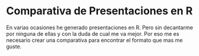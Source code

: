 # Comparativa de Presentaciones en R

En varias ocasiones he generado presentaciones en R.
Pero sin decantarme por ninguna de ellas y con la duda de cual me va mejor.
Por eso me es necesario crear una comparativa para encontrar el formato que mas 
me guste.



